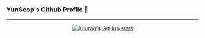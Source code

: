 ### YunSeop's Github Profile 👋
---
<!--
**KR-HanYunSeop/KR-HanYunSeop** is a ✨ _special_ ✨ repository because its `README.md` (this file) appears on your GitHub profile.

Here are some ideas to get you started:

- 🔭 I’m currently working on ...
- 🌱 I’m currently learning ...
- 👯 I’m looking to collaborate on ...
- 🤔 I’m looking for help with ...
- 💬 Ask me about ...
- 📫 How to reach me: ...
- 😄 Pronouns: ...
- ⚡ Fun fact: ...
-->
<div align="center">
  
  [![Anurag's GitHub stats](https://github-readme-stats.vercel.app/api?username=KR-HanYunSeop)](https://github.com/KR-HanYunSeop/github-readme-stats)
  
</div>
